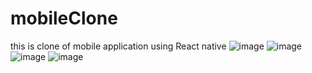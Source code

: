 # mobileClone
this is clone of mobile application using React native
![image](https://user-images.githubusercontent.com/17239490/195952914-9265fa0c-d24e-453d-86c9-1ccf024e5b42.png)
![image](https://user-images.githubusercontent.com/17239490/195953033-64e8025e-12a2-4b35-aa4f-bcb449de7046.png)
![image](https://user-images.githubusercontent.com/17239490/195953074-db009215-3d23-4720-82ff-088f19a1db0f.png)
![image](https://user-images.githubusercontent.com/17239490/195973178-69f16c3c-8632-4dd7-8cf5-df29b394542f.png)
